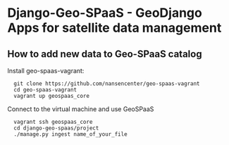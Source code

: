 Django-Geo-SPaaS - GeoDjango Apps for satellite data management
===========================================================

How to add new data to Geo-SPaaS catalog
----------------------------------------
Install geo-spaas-vagrant:
```
  git clone https://github.com/nansencenter/geo-spaas-vagrant
  cd geo-spaas-vagrant
  vagrant up geospaas_core
```
Connect to the virtual machine and use GeoSPaaS
```
  vagrant ssh geospaas_core
  cd django-geo-spaas/project
  ./manage.py ingest name_of_your_file
```
